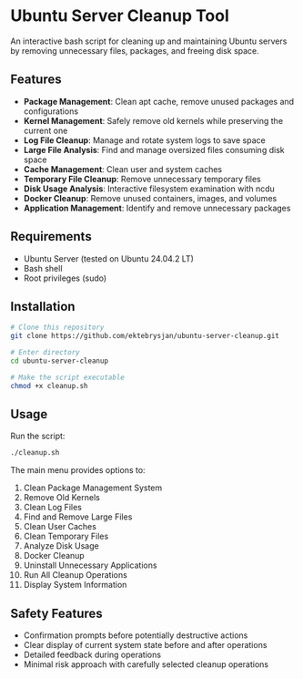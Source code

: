 # Ubuntu Server Cleanup Tool

An interactive bash script for cleaning up and maintaining Ubuntu servers by removing unnecessary files, packages, and freeing disk space.


## Features

- **Package Management**: Clean apt cache, remove unused packages and configurations
- **Kernel Management**: Safely remove old kernels while preserving the current one
- **Log File Cleanup**: Manage and rotate system logs to save space
- **Large File Analysis**: Find and manage oversized files consuming disk space
- **Cache Management**: Clean user and system caches
- **Temporary File Cleanup**: Remove unnecessary temporary files
- **Disk Usage Analysis**: Interactive filesystem examination with ncdu
- **Docker Cleanup**: Remove unused containers, images, and volumes
- **Application Management**: Identify and remove unnecessary packages

## Requirements

- Ubuntu Server (tested on Ubuntu 24.04.2 LT)
- Bash shell
- Root privileges (sudo)

## Installation

```bash
# Clone this repository
git clone https://github.com/ektebrysjan/ubuntu-server-cleanup.git

# Enter directory
cd ubuntu-server-cleanup

# Make the script executable
chmod +x cleanup.sh
```

## Usage

Run the script:

```bash
./cleanup.sh
```

The main menu provides options to:
1. Clean Package Management System
2. Remove Old Kernels
3. Clean Log Files
4. Find and Remove Large Files
5. Clean User Caches
6. Clean Temporary Files
7. Analyze Disk Usage
8. Docker Cleanup
9. Uninstall Unnecessary Applications
10. Run All Cleanup Operations
11. Display System Information

## Safety Features

- Confirmation prompts before potentially destructive actions
- Clear display of current system state before and after operations
- Detailed feedback during operations
- Minimal risk approach with carefully selected cleanup operations


